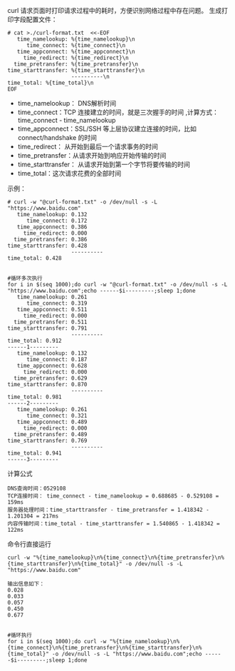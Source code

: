 
curl 请求页面时打印请求过程中的耗时，方便识别网络过程中存在问题。
生成打印字段配置文件：
```
# cat >./curl-format.txt  <<-EOF
   time_namelookup: %{time_namelookup}\n
      time_connect: %{time_connect}\n
   time_appconnect: %{time_appconnect}\n
     time_redirect: %{time_redirect}\n
  time_pretransfer: %{time_pretransfer}\n
time_starttransfer: %{time_starttransfer}\n
                    ----------\n
time_total: %{time_total}\n
EOF
```
- time_namelookup： DNS解析时间
- time_connect：TCP 连接建立的时间，就是三次握手的时间 ,计算方式：time_connect - time_namelookup 
- time_appconnect：SSL/SSH 等上层协议建立连接的时间，比如 connect/handshake 的时间
- time_redirect： 从开始到最后一个请求事务的时间
- time_pretransfer：从请求开始到响应开始传输的时间
- time_starttransfer： 从请求开始到第一个字节将要传输的时间
- time_total：这次请求花费的全部时间



示例：
```
# curl -w "@curl-format.txt" -o /dev/null -s -L "https://www.baidu.com"
   time_namelookup: 0.132
      time_connect: 0.172
   time_appconnect: 0.386
     time_redirect: 0.000
  time_pretransfer: 0.386
time_starttransfer: 0.428
                    ----------
time_total: 0.428


#循环多次执行
for i in $(seq 1000);do curl -w "@curl-format.txt" -o /dev/null -s -L "https://www.baidu.com";echo ------$i---------;sleep 1;done
   time_namelookup: 0.261
      time_connect: 0.319
   time_appconnect: 0.511
     time_redirect: 0.000
  time_pretransfer: 0.511
time_starttransfer: 0.791
                    ----------
time_total: 0.912
------1---------
   time_namelookup: 0.132
      time_connect: 0.187
   time_appconnect: 0.628
     time_redirect: 0.000
  time_pretransfer: 0.629
time_starttransfer: 0.870
                    ----------
time_total: 0.981
------2---------
   time_namelookup: 0.261
      time_connect: 0.321
   time_appconnect: 0.489
     time_redirect: 0.000
  time_pretransfer: 0.489
time_starttransfer: 0.769
                    ----------
time_total: 0.941
------3---------
```

计算公式
```
DNS查询时间：0529108
TCP连接时间： time_connect - time_namelookup = 0.688685 - 0.529108 = 159ms
服务器处理时间：time_starttransfer - time_pretransfer = 1.418342 - 1.201304 = 217ms
内容传输时间：time_total - time_starttransfer = 1.540865 - 1.418342 = 122ms
```

命令行直接运行
```
curl -w "%{time_namelookup}\n%{time_connect}\n%{time_pretransfer}\n%{time_starttransfer}\n%{time_total}" -o /dev/null -s -L "https://www.baidu.com"  

输出信息如下：
0.028
0.033
0.057
0.450
0.677


#循环执行
for i in $(seq 1000);do curl -w "%{time_namelookup}\n%{time_connect}\n%{time_pretransfer}\n%{time_starttransfer}\n%{time_total}" -o /dev/null -s -L "https://www.baidu.com";echo ------$i---------;sleep 1;done
```

